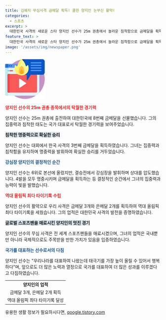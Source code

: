```yaml
---
title: 김예지 무심사격 금메달 획득! 쿨한 양지인 눈부신 활약!
categories:
  - 스포츠
excerpt: >
  대한민국 사격의 새로운 스타 양지인 선수가 25m 권총에서 놀라운 침착함으로 금메달을 획득했습니다. 6위로 시작했지만 집중력을 발휘하여 결승까지 올라가며 역전 승리를 거뒀습니다. 또한, 경기 중 표적을 향한 집중력과 프랑스 선수에 대한 쿨한 대처로 관중들을 매료시켰습니다. 이번 올림픽에서 대한민국 사격은 금메달 3개와 은메달 2개를 획득하여 역대 올림픽 최다 타이기록을 세우며 기록에 남았습니다.
feature_text: >
  대한민국 사격의 새로운 스타 양지인 선수가 25m 권총에서 놀라운 침착함으로 금메달을 획득했습니다. 6위로 시작했지만 집중력을 발휘하여 결승까지 올라가며 역전 승리를 거뒀습니다. 또한, 경기 중 표적을 향한 집중력과 프랑스 선수에 대한 쿨한 대처로 관중들을 매료시켰습니다. 이번 올림픽에서 대한민국 사격은 금메달 3개와 은메달 2개를 획득하여 역대 올림픽 최다 타이기록을 세우며 기록에 남았습니다.
image: '/assets/img/newspaper.png'
---
```


<p><img src="/assets/img/news.png" alt="rentncar 속보" /></p>

<p><b><span style="color: #ee2323;">양지인 선수의 25m 권총 종목에서의 탁월한 경기력</span></b></p>

<p data-ke-size="size16">양지인 선수는 25m 권총에 출전하여 대한민국에 8번째 금메달을 선물했습니다. 그의 집중력과 침착한 태도는 국가 대표로서 탁월한 경기력을 보여주었습니다.</p>

<p><b><span style="background-color: #21538527;">침착한 명중력으로 확실한 승리</span></b></p>

<p data-ke-size="size16">양지인 선수는 대회에서 한국 사격의 3번째 금메달을 획득하였습니다. 그녀는 집중력과 침착함을 유지하며 명중력을 발휘하여 확실한 승리를 거두었습니다.</p>

<p><b><span style="color: #1a5490;">강심장 양지인의 결정적인 순간</span></b></p>

<p data-ke-size="size16">양지인 선수는 6위로 본선에 올랐지만, 결승전에서 강심장을 발휘하며 상대를 압도했습니다. 4발을 모두 명중시키며 금메달을 획득하는 등 결정적인 순간에서 그녀의 집중력과 능력이 빛을 발했습니다.</p>

<p><b><span style="color: #ee2323;">역대 올림픽 최다 타이기록 수립</span></b></p>

<p data-ke-size="size16">양지인 선수의 활약으로 우리 사격은 금메달 3개와 은메달 2개를 획득하여 역대 올림픽 최다 타이기록을 세웠습니다. 그의 업적은 대한민국 사격의 발전을 증명하였습니다.</p>

<p><b><span style="background-color: #21538527;">글로벌 스포츠팬을 매료시킨 양지인의 멋진 경기</span></b></p>

<p data-ke-size="size16">양지인 선수의 무심 사격은 전 세계 스포츠팬들을 매료시켰으며, 그녀의 업적은 국내뿐만 아니라 국제적으로도 주목받을 만한 가치가 있음을 입증하였습니다.</p>

<p><b><span style="color: #1a5490;">국가를 대표하는 선수로서의 다짐</span></b></p>

<p data-ke-size="size16">양지인 선수는 "우리나라를 대표하여 나왔는데 태극기를 가장 높이 올릴 수 있어서 행복하다"며, 앞으로도 더 많은 노력과 열정으로 국가를 대표하여 더 많은 성과를 이루겠다고 다짐하였습니다.</p>

<table>
  <tr>
    <td style="text-align: center; height: 17px;"><b>양지인의 업적</b></td>
  </tr>
  <tr>
    <td style="text-align: center; height: 17px;">금메달 3개, 은메달 2개 획득</td>
  </tr>
  <tr>
    <td style="text-align: center; height: 17px;">역대 올림픽 최다 타이기록 달성</td>
  </tr>
</table>
유용한 생활 정보가 필요하시다면, <a href="https://qoogle.tistory.com" rel="dofollow">qoogle.tistory.com</a>


